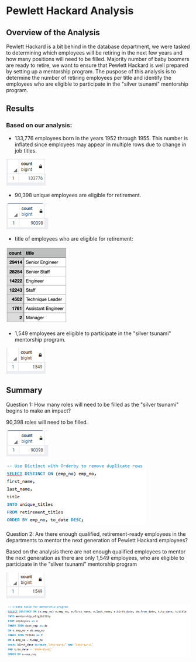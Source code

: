 # Pewlett Hackard Analysis

## Overview of the Analysis

Pewlett Hackard is a bit behind in the database department, we were tasked to determining which employees will be retiring in the next few years and how many positions will need to be filled.
Majority number of baby boomers are ready to retire, we want to ensure that Pewlett Hackard is well prepared by setting up a mentorship program. The puspose of this analysis is to determine the number of retiring employees per title and identify the employees who are eligible to participate in the "silver tsunami" mentorship program.

## Results
### Based on our analysis:
- 133,776 employees born in the years 1952 through 1955. This number is inflated since employees may appear in multiple rows due to change in job titles.

![133776](Images/133776.png)

- 90,398 unique employees are eligible for retirement.

![90398](Images/90398.png)

- title of employees who are eligible for retirement:

![retiring](Images/retiring.png)

- 1,549 employees are eligible to participate in the "silver tsunami" mentorship program.

![1549](Images/1549.png)

## Summary
Question 1: How many roles will need to be filled as the "silver tsunami" begins to make an impact?

90,398 roles will need to be filled.

![90398](Images/90398.png)

![unique](Images/unique.png)

Question 2: Are there enough qualified, retirement-ready employees in the departments to mentor the next generation of Pewlett Hackard employees?

Based on the analysis there are not enough qualified employees to mentor the next generation as there are only 1,549 employees, who are eligible to participate in the "silver tsunami" mentorship program

![1549](Images/1549.png) 

![mentor](Images/mentor.png)